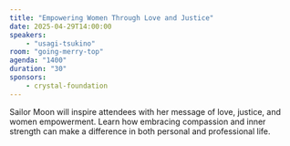 ```yaml
---
title: "Empowering Women Through Love and Justice"
date: 2025-04-29T14:00:00
speakers:
    - "usagi-tsukino"
room: "going-merry-top"
agenda: "1400"
duration: "30"
sponsors:
    - crystal-foundation
---
```


Sailor Moon will inspire attendees with her message of love, justice, and women empowerment. Learn how embracing compassion and inner strength can make a difference in both personal and professional life.
